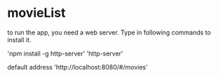 # movieList

to run the app, you need a web server. Type in following commands to install it.

'npm install -g http-server'
'http-server'

default address 'http://localhost:8080/#/movies' 
